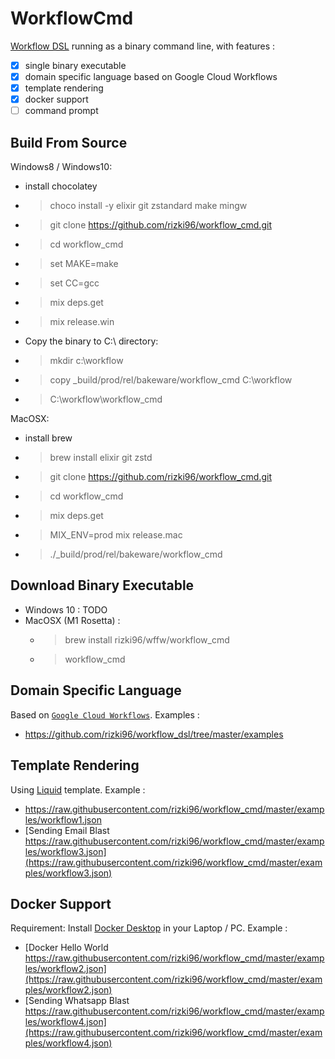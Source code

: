 # WorkflowCmd

[Workflow DSL](https://github.com/rizki96/workflow_dsl) running as a binary command line, with features : 
- [x] single binary executable
- [x] domain specific language based on Google Cloud Workflows
- [x] template rendering
- [x] docker support
- [ ] command prompt

## Build From Source
Windows8 / Windows10:
- install chocolatey
- > choco install -y elixir git zstandard make mingw
- > git clone https://github.com/rizki96/workflow_cmd.git
- > cd workflow_cmd
- > set MAKE=make
- > set CC=gcc
- > mix deps.get
- > mix release.win
- Copy the binary to C:\ directory:
- > mkdir c:\workflow
- > copy _build/prod/rel/bakeware/workflow_cmd C:\workflow
- > C:\workflow\workflow_cmd

MacOSX:
- install brew
- > brew install elixir git zstd
- > git clone https://github.com/rizki96/workflow_cmd.git
- > cd workflow_cmd
- > mix deps.get
- > MIX_ENV=prod mix release.mac
- > ./_build/prod/rel/bakeware/workflow_cmd

## Download Binary Executable

- Windows 10 :
    TODO
- MacOSX (M1 Rosetta) :
    - > brew install rizki96/wffw/workflow_cmd
    - > workflow_cmd

## Domain Specific Language

Based on [`Google Cloud Workflows`](https://cloud.google.com/workflows/docs/reference/syntax).
Examples :
- https://github.com/rizki96/workflow_dsl/tree/master/examples

## Template Rendering

Using [Liquid](https://shopify.github.io/liquid/) template.
Example :
- https://raw.githubusercontent.com/rizki96/workflow_cmd/master/examples/workflow1.json
- [Sending Email Blast https://raw.githubusercontent.com/rizki96/workflow_cmd/master/examples/workflow3.json](https://raw.githubusercontent.com/rizki96/workflow_cmd/master/examples/workflow3.json)

## Docker Support

Requirement: Install [Docker Desktop](https://www.docker.com/products/docker-desktop) in your Laptop / PC.
Example :
- [Docker Hello World https://raw.githubusercontent.com/rizki96/workflow_cmd/master/examples/workflow2.json](https://raw.githubusercontent.com/rizki96/workflow_cmd/master/examples/workflow2.json)
- [Sending Whatsapp Blast https://raw.githubusercontent.com/rizki96/workflow_cmd/master/examples/workflow4.json](https://raw.githubusercontent.com/rizki96/workflow_cmd/master/examples/workflow4.json)
